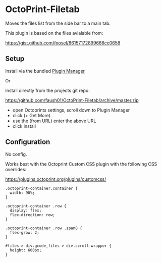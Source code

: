 # OctoPrint-Filetab

Moves the files list from the side bar to a main tab.

This plugin is based on the files avialable from:

https://gist.github.com/foosel/86157172899666cc0658

## Setup

Install via the bundled [Plugin Manager](https://docs.octoprint.org/en/master/bundledplugins/pluginmanager.html)

Or

Install directly from the projects git repo:

https://github.com/faush01/OctoPrint-Filetab/archive/master.zip

 - open Octoprints settings, scroll down to Plugin Manager
 - click (+ Get More)
 - use the (from URL) enter the above URL
 - click install

## Configuration

No config.

Works best with the Octoprint Custom CSS plugin with the following CSS overrides:

https://plugins.octoprint.org/plugins/customcss/

```
.octoprint-container.container {
  width: 90%;
}

.octoprint-container .row {
  display: flex;
  flex-direction: row;
}

.octoprint-container .row .span8 {
  flex-grow: 2;
}

#files > div.gcode_files > div.scroll-wrapper {
  height: 600px;
}
```



